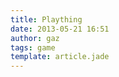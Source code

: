 ```yaml
---
title: Plaything
date: 2013-05-21 16:51
author: gaz
tags: game 
template: article.jade
---
```


<div id='playfield'>
</div>


<script src="/scripts/game.js"></script>


